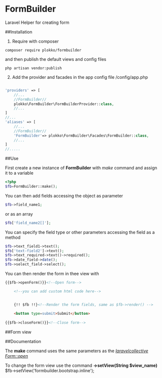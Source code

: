 # FormBuilder
Laravel Helper for creating form

##Installation

1. Require with composer
```shell
composer require plokko/formbuilder
```
and then publish the default views and config files
```shell
php artisan vendor:publish
```

2. Add the provider and facades in the app config file
/config/app.php
```php

'providers' => [
    //...
    //FormBuilder//
    plokko\FormBuilder\FormBuilderProvider::class,
    //...
]
//...
'aliases' => [
    //...
    //FormBuilder//
    'FormBuilder'=> plokko\FormBuilder\Facades\FormBuilder::class,
    //...
]
//.....


```
##Use

First create a new instance of **FormBuilder** with *make* command and assign it to a variable
```php
<?php
$fb=FormBuilder::make();
```

You can then add fields accessing the object as parameter
```php
$fb->field_name1;
```
or as an array
```php
$fb['field_name2[]'];
```

You can specify the field type or other parameters accessing the field as a method
```php
$fb->text_field1->text();
$fb['text-field2']->text();
$fb->text_required->text()->required();
$fb->date_field->date();
$fb->select_field->select();
```

You can then render the form in thee view with
```html
{{$fb->openForm()}}<!--Open form-->

    <!--you can add custom html code here-->

    
    {!! $fb !!}<!--Render the form fields, same as $fb->render() -->
    
    <button type=submit>Submit</button>
    
{{$fb->closeForm()}}<!--Close form-->
```
##Form view


##Documentation

The **make** command uses the same parameters as the [*laravelcollective* *Form::open*](https://laravelcollective.com/docs/5.1/html#opening-a-form "See documentation")

To change the form view use the command **->setView(String $view_name)**
        $fb->setView('formbuilder.bootstrap.inline');



